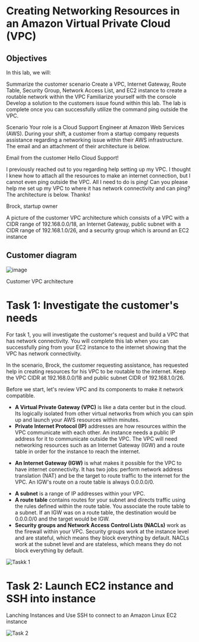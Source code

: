 # Creating Networking Resources in an Amazon Virtual Private Cloud (VPC)

## Objectives
In this lab, we will:

Summarize the customer scenario
Create a VPC, Internet Gateway, Route Table, Security Group, Network Access List, and EC2 instance to create a routable network within the VPC
Familiarize yourself with the console
Develop a solution to the customers issue found within this lab.
The lab is complete once you can successfully utilize the command ping outside the VPC.

Scenario
Your role is a Cloud Support Engineer at Amazon Web Services (AWS). During your shift, a customer from a startup company requests assistance regarding a networking issue within their AWS infrastructure. The email and an attachment of their architecture is below.

Email from the customer
Hello Cloud Support!

I previously reached out to you regarding help setting up my VPC. I thought I knew how to attach all the resources to make an internet connection, but I cannot even ping outside the VPC. All I need to do is ping! Can you please help me set up my VPC to where it has network connectivity and can ping? The architecture is below. Thanks!

Brock, startup owner

A picture of the customer VPC architecture which consists of a VPC with a CIDR range of 192.168.0.0/18, an Internet Gateway, public subnet with a CIDR range of 192.168.1.0/26, and a security group which is around an EC2 instance
## Customer diagram
![image](https://github.com/GowriAyyanar/Hands-on-Labs/assets/152156151/81a139b1-18c6-4b66-bffe-be9dd4f1d1f7)
									
Customer VPC architecture

# Task 1: Investigate the customer's needs

For task 1, you will investigate the customer's request and build a VPC that has network connectivity. You will complete this lab when you can successfully ping from your EC2 instance to the internet showing that the VPC has network connectivity.

In the scenario, Brock, the customer requesting assistance, has requested help in creating resources for his VPC to be routable to the internet. Keep the VPC CIDR at 192.168.0.0/18 and public subnet CIDR of 192.168.1.0/26.

<!-- Creating VPC- Create a VPC - Select VPC only- Name tag(test vpc) - Given CIDR 192.168.0.0/18 - create vpc
Create Subnets -select create subnet- vpc id (test vpc)- Name of subnet is - CIDR 192.168.1.0/28 - create subnet
Create Route table - select route table - create route table - Name (public route table)- select test vpc - create route table 
Create Internet Gateway and attach Internet Gateway - create Internet Gateway- name IGW test VPC - Create - select created IGW test VPC - Attach VPC under the Action - select test vpc - now its attach internet gateway
Add route to route table and associate subnet to route table - Go to route table - select create route table(public route table) - Select routes - Edit routes - Add route - 0.0.0.0/0 target via internet gateway - IGW under test vpc - save changes  -Select Subnet associations - select subnet - save (now we associate subnet to route table)
Creating a Network ACL - Optional
Creating a Security Group -Select Create security group - Nametag - Public security group - Description (allow public access) - select test vpc - inbounds rules allow SSH, HTTP,HTTPS IPV$ select
Launch Instances and Use SSH connect to the Amazon EC2 linux instances -->

Before we start, let's review VPC and its components to make it network compatible.

+ **A Virtual Private Gateway (VPC)** is like a data center but in the cloud. Its logically isolated from other virtual networks from which you can spin up and launch your AWS resources within minutes.
+ **Private Internet Protocol (IP)** addresses are how resources within the VPC communicate with each other. An instance needs a public IP address for it to communicate outside the VPC. The VPC will need networking resources such as an Internet Gateway (IGW) and a route table in order for the instance to reach the internet.
- **An Internet Gateway (IGW)** is what makes it possible for the VPC to have internet connectivity. It has two jobs: perform network address translation (NAT) and be the target to route traffic to the internet for the VPC. An IGW's route on a route table is always 0.0.0.0/0.
+ **A subnet** is a range of IP addresses within your VPC.
+ **A route table** contains routes for your subnet and directs traffic using the rules defined within the route table. You associate the route table to a subnet. If an IGW was on a route table, the destination would be 0.0.0.0/0 and the target would be IGW.
+ **Security groups and Network Access Control Lists (NACLs)** work as the firewall within your VPC. Security groups work at the instance level and are stateful, which means they block everything by default. NACLs work at the subnet level and are stateless, which means they do not block everything by default.

![Taskk 1](https://github.com/GowriAyyanar/Hands-on-Labs/assets/152156151/1fa6da98-727b-49e8-8a71-028ea94e9ece)


# Task 2: Launch EC2 instance and SSH into instance

Lanching Instances and
Use SSH to connect to an Amazon Linux EC2 instance

![Task 2](https://github.com/GowriAyyanar/Hands-on-Labs/assets/152156151/9ef18ac7-9f47-40e6-a97d-1f4d64a67809)

